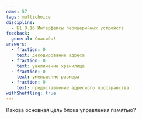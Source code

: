 ```yaml
---
name: 57
tags: multichoice
discipline:
  - Б1.О.16 Интерфейсы периферийных устройств
feedback:
  general: Спасибо!
answers:
  - fraction: 0
    text: декодирование адреса
  - fraction: 0
    text: увеличение хранилища
  - fraction: 0
    text: уменьшение размера
  - fraction: 0
    text: предоставление адресного пространства
withShuffling: true
---
```


Какова основная цель блока управления памятью?
